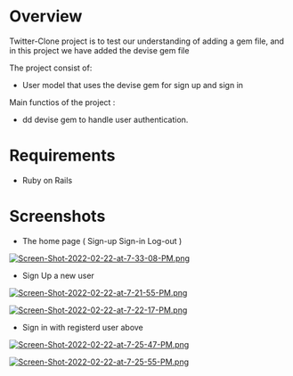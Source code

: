 # Overview

Twitter-Clone project is to test our understanding of adding a gem file, and in this project we have added the devise gem file

The project consist of:

* User model that uses the devise gem for sign up and sign in


Main functios of the project :

* dd devise gem to handle user authentication.

# Requirements

* Ruby on Rails


# Screenshots

* The home page ( Sign-up Sign-in Log-out )

[![Screen-Shot-2022-02-22-at-7-33-08-PM.png](https://i.postimg.cc/j5cNz7ys/Screen-Shot-2022-02-22-at-7-33-08-PM.png)](https://postimg.cc/k6VBCDjZ)

* Sign Up a new user 

[![Screen-Shot-2022-02-22-at-7-21-55-PM.png](https://i.postimg.cc/zX6hS5HR/Screen-Shot-2022-02-22-at-7-21-55-PM.png)](https://postimg.cc/kBNDq0cn)

[![Screen-Shot-2022-02-22-at-7-22-17-PM.png](https://i.postimg.cc/G2LThmV6/Screen-Shot-2022-02-22-at-7-22-17-PM.png)](https://postimg.cc/LqW8x2HV)

* Sign in with registerd user above

[![Screen-Shot-2022-02-22-at-7-25-47-PM.png](https://i.postimg.cc/ydDgSb6T/Screen-Shot-2022-02-22-at-7-25-47-PM.png)](https://postimg.cc/fthTG593)

[![Screen-Shot-2022-02-22-at-7-25-55-PM.png](https://i.postimg.cc/h47QD65D/Screen-Shot-2022-02-22-at-7-25-55-PM.png)](https://postimg.cc/xqn1gxQh)

